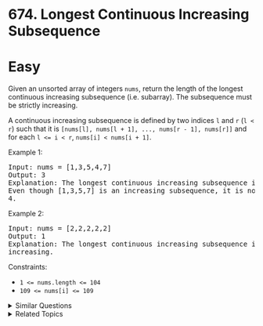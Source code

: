# 674. Longest Continuous Increasing Subsequence

# Easy

Given an unsorted array of integers `nums`, return the length of the longest continuous increasing subsequence (i.e. subarray). The subsequence must be strictly increasing.

A continuous increasing subsequence is defined by two indices `l` and `r` (`l < r`) such that it is `[nums[l], nums[l + 1], ..., nums[r - 1], nums[r]]` and for each `l <= i < r`, `nums[i] < nums[i + 1]`.

Example 1:

<pre>
Input: nums = [1,3,5,4,7]
Output: 3
Explanation: The longest continuous increasing subsequence is [1,3,5] with length 3.
Even though [1,3,5,7] is an increasing subsequence, it is not continuous as elements 5 and 7 are separated by element
4.
</pre>

Example 2:

<pre>
Input: nums = [2,2,2,2,2]
Output: 1
Explanation: The longest continuous increasing subsequence is [2] with length 1. Note that it must be strictly
increasing.
</pre>

Constraints:

-   `1 <= nums.length <= 104`
-   `109 <= nums[i] <= 109`

<details>
<summary> Similar Questions </summary>

-   `Consecutive Characters - Easy`
-   `Number of Longest Increasing Subsequence - Medium`
-   `Longest Increasing Subsequence II - Hard`

</details>

<details>
<summary> Related Topics </summary>

-   `Array`

</details>
